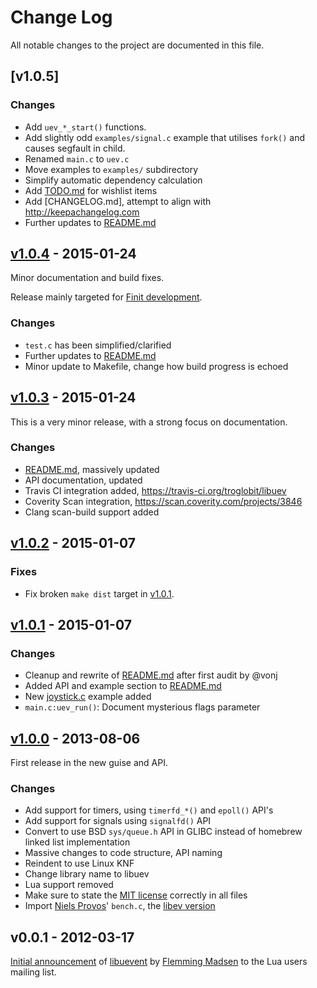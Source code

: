 Change Log
==========

All notable changes to the project are documented in this file.

[v1.0.5]
--------

### Changes
- Add `uev_*_start()` functions.
- Add slightly odd `examples/signal.c` example that utilises `fork()`
  and causes segfault in child.
- Renamed `main.c` to `uev.c`
- Move examples to `examples/` subdirectory
- Simplify automatic dependency calculation
- Add [TODO.md] for wishlist items
- Add [CHANGELOG.md], attempt to align with http://keepachangelog.com
- Further updates to [README.md]


[v1.0.4] - 2015-01-24
---------------------

Minor documentation and build fixes.

Release mainly targeted for [Finit development](https://github.com/troglobit/finit/).

### Changes
* `test.c` has been simplified/clarified
* Further updates to [README.md]
* Minor update to Makefile, change how build progress is echoed


[v1.0.3] - 2015-01-24
---------------------

This is a very minor release, with a strong focus on documentation. 

### Changes
- [README.md], massively updated
- API documentation, updated
- Travis CI integration added, https://travis-ci.org/troglobit/libuev
- Coverity Scan integration, https://scan.coverity.com/projects/3846
- Clang scan-build support added


[v1.0.2] - 2015-01-07
---------------------

### Fixes
- Fix broken `make dist` target in [v1.0.1].


[v1.0.1] - 2015-01-07
---------------------

### Changes
- Cleanup and rewrite of [README.md] after first audit by @vonj
- Added API and example section to [README.md]
- New [joystick.c] example added
- `main.c:uev_run()`: Document mysterious flags parameter


[v1.0.0] - 2013-08-06
---------------------

First release in the new guise and API.

### Changes
- Add support for timers, using `timerfd_*()` and `epoll()` API's
- Add support for signals using `signalfd()` API
- Convert to use BSD `sys/queue.h` API in GLIBC instead of homebrew
  linked list implementation
- Massive changes to code structure, API naming
- Reindent to use Linux KNF
- Change library name to libuev
- Lua support removed
- Make sure to state the [MIT license] correctly in all files
- Import [Niels Provos]' `bench.c`, the [libev version]


v0.0.1 - 2012-03-17
-------------------

[Initial announcement] of [libuevent] by [Flemming Madsen] to the Lua
users mailing list.


[v1.0.4]: https://github.com/troglobit/libuev/compare/v1.0.4...v1.0.5
[v1.0.4]: https://github.com/troglobit/libuev/compare/v1.0.3...v1.0.4
[v1.0.3]: https://github.com/troglobit/libuev/compare/v1.0.2...v1.0.3
[v1.0.2]: https://github.com/troglobit/libuev/compare/v1.0.1...v1.0.2
[v1.0.1]: https://github.com/troglobit/libuev/compare/v1.0.0...v1.0.1
[v1.0.0]: https://github.com/troglobit/libuev/compare/v0.0.1...v1.0.0
[TODO.md]: https://github.com/troglobit/libuev/blob/master/TODO.md
[README.md]: https://github.com/troglobit/libuev/blob/master/README.md
[CHANGLOG.md]: https://github.com/troglobit/libuev/blob/master/CHANGELOG.md
[joystick.c]: https://github.com/troglobit/libuev/blob/master/joystick.c
[Niels Provos]: http://en.wikipedia.org/wiki/Niels_Provos
[MIT license]: http://en.wikipedia.org/wiki/MIT_License
[libev version]: http://libev.schmorp.de/bench.c
[libuevent]: https://code.google.com/p/libuevent/
[Flemming Madsen]: http://www.madsensoft.dk
[Initial announcement]: http://lua-users.org/lists/lua-l/2012-03/msg00510.html

<!--
  -- Local Variables:
  --  mode: markdown
  -- End:
  -->
